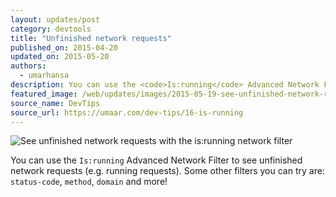 ```yaml
---
layout: updates/post
category: devtools
title: "Unfinished network requests"
published_on: 2015-04-20
updated_on: 2015-05-20
authors:
  - umarhansa
description: You can use the <code>Is:running</code> Advanced Network Filter to see unfinished network requests (e.g. running requests).
featured_image: /web/updates/images/2015-05-19-see-unfinished-network-requests-with-the-is-running-network-filter/is-running.gif
source_name: DevTips
source_url: https://umaar.com/dev-tips/16-is-running
---
```

<img src="/web/updates/images/2015-05-19-see-unfinished-network-requests-with-the-is-running-network-filter/is-running.gif" alt="See unfinished network requests with the is:running network filter">

You can use the <code>Is:running</code> Advanced Network Filter to see unfinished network requests (e.g. running requests). Some other filters you can try are: <code>status-code</code>, <code>method</code>, <code>domain</code> and more!
